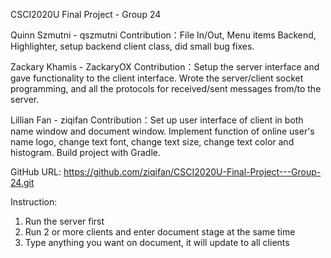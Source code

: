 CSCI2020U Final Project - Group 24

Quinn Szmutni - qszmutni
Contribution：File In/Out, Menu items Backend, Highlighter, setup backend client class, did small bug fixes.

Zackary Khamis - ZackaryOX
Contribution：Setup the server interface and gave functionality to the client interface. 
              Wrote the server/client socket programming, and all the protocols for received/sent messages from/to the server.

Lillian Fan - ziqifan
Contribution：Set up user interface of client in both name window and document window. Implement function of online user's name logo, 
              change text font, change text size, change text color and histogram. Build project with Gradle. 


GitHub URL:
https://github.com/ziqifan/CSCI2020U-Final-Project---Group-24.git

Instruction:
1. Run the server first
2. Run 2 or more clients and enter document stage at the same time 
3. Type anything you want on document, it will update to all clients

